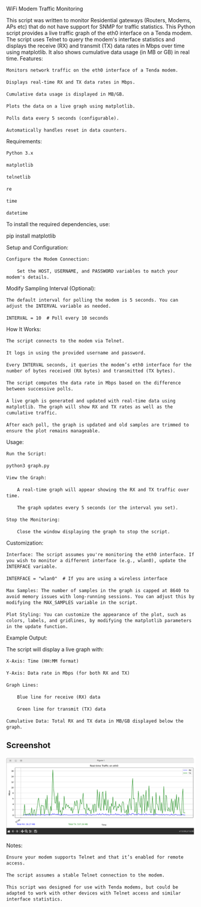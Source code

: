 WiFi Modem Traffic Monitoring

This script was written to monitor Residential gateways (Routers, Modems, APs etc) that do not have support for SNMP for traffic statistics. This Python script provides a live traffic graph of the eth0 interface on a Tenda modem. The script uses Telnet to query the modem's interface statistics and displays the receive (RX) and transmit (TX) data rates in Mbps over time using matplotlib. It also shows cumulative data usage (in MB or GB) in real time.
Features:

    Monitors network traffic on the eth0 interface of a Tenda modem.

    Displays real-time RX and TX data rates in Mbps.

    Cumulative data usage is displayed in MB/GB.

    Plots the data on a live graph using matplotlib.

    Polls data every 5 seconds (configurable).

    Automatically handles reset in data counters.

Requirements:

    Python 3.x

    matplotlib

    telnetlib

    re

    time

    datetime

To install the required dependencies, use:

pip install matplotlib

Setup and Configuration:

    Configure the Modem Connection:

        Set the HOST, USERNAME, and PASSWORD variables to match your modem's details.
Modify Sampling Interval (Optional):

    The default interval for polling the modem is 5 seconds. You can adjust the INTERVAL variable as needed.

    INTERVAL = 10  # Poll every 10 seconds

How It Works:

    The script connects to the modem via Telnet.

    It logs in using the provided username and password.

    Every INTERVAL seconds, it queries the modem’s eth0 interface for the number of bytes received (RX bytes) and transmitted (TX bytes).

    The script computes the data rate in Mbps based on the difference between successive polls.

    A live graph is generated and updated with real-time data using matplotlib. The graph will show RX and TX rates as well as the cumulative traffic.

    After each poll, the graph is updated and old samples are trimmed to ensure the plot remains manageable.

Usage:

    Run the Script:

    python3 graph.py

    View the Graph:

        A real-time graph will appear showing the RX and TX traffic over time.

        The graph updates every 5 seconds (or the interval you set).

    Stop the Monitoring:

        Close the window displaying the graph to stop the script.

Customization:

    Interface: The script assumes you're monitoring the eth0 interface. If you wish to monitor a different interface (e.g., wlan0), update the INTERFACE variable.

    INTERFACE = "wlan0"  # If you are using a wireless interface

    Max Samples: The number of samples in the graph is capped at 8640 to avoid memory issues with long-running sessions. You can adjust this by modifying the MAX_SAMPLES variable in the script.

    Plot Styling: You can customize the appearance of the plot, such as colors, labels, and gridlines, by modifying the matplotlib parameters in the update function.

Example Output:

The script will display a live graph with:

    X-Axis: Time (HH:MM format)

    Y-Axis: Data rate in Mbps (for both RX and TX)

    Graph Lines:

        Blue line for receive (RX) data

        Green line for transmit (TX) data

    Cumulative Data: Total RX and TX data in MB/GB displayed below the graph.

 
## Screenshot
![Sample Traffic Graph](images/screenshot.png)

Notes:

    Ensure your modem supports Telnet and that it’s enabled for remote access.

    The script assumes a stable Telnet connection to the modem.

    This script was designed for use with Tenda modems, but could be adapted to work with other devices with Telnet access and similar interface statistics.
